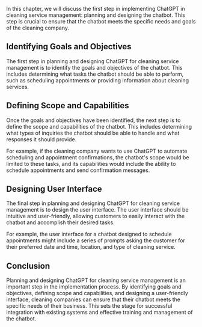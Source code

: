 

In this chapter, we will discuss the first step in implementing ChatGPT in cleaning service management: planning and designing the chatbot. This step is crucial to ensure that the chatbot meets the specific needs and goals of the cleaning company.

Identifying Goals and Objectives
--------------------------------

The first step in planning and designing ChatGPT for cleaning service management is to identify the goals and objectives of the chatbot. This includes determining what tasks the chatbot should be able to perform, such as scheduling appointments or providing information about cleaning services.

Defining Scope and Capabilities
-------------------------------

Once the goals and objectives have been identified, the next step is to define the scope and capabilities of the chatbot. This includes determining what types of inquiries the chatbot should be able to handle and what responses it should provide.

For example, if the cleaning company wants to use ChatGPT to automate scheduling and appointment confirmations, the chatbot's scope would be limited to these tasks, and its capabilities would include the ability to schedule appointments and send confirmation messages.

Designing User Interface
------------------------

The final step in planning and designing ChatGPT for cleaning service management is to design the user interface. The user interface should be intuitive and user-friendly, allowing customers to easily interact with the chatbot and accomplish their desired tasks.

For example, the user interface for a chatbot designed to schedule appointments might include a series of prompts asking the customer for their preferred date and time, location, and type of cleaning service.

Conclusion
----------

Planning and designing ChatGPT for cleaning service management is an important step in the implementation process. By identifying goals and objectives, defining scope and capabilities, and designing a user-friendly interface, cleaning companies can ensure that their chatbot meets the specific needs of their business. This sets the stage for successful integration with existing systems and effective training and management of the chatbot.
